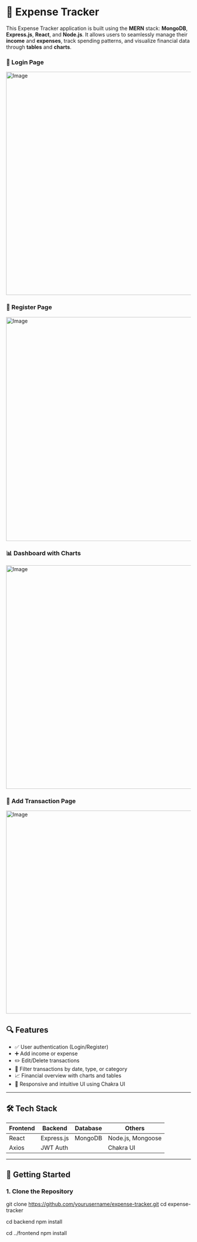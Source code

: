 # 💸 Expense Tracker

This Expense Tracker application is built using the **MERN** stack: **MongoDB**, **Express.js**, **React**, and **Node.js**. It allows users to seamlessly manage their **income** and **expenses**, track spending patterns, and visualize financial data through **tables** and **charts**.


### 🔐 Login Page
<img width="1349" height="608" alt="Image" src="https://github.com/user-attachments/assets/0fa4ee4d-8f10-4bdd-b5cd-540dcbe60f71" />

### 📝 Register Page
<img width="1345" height="610" alt="Image" src="https://github.com/user-attachments/assets/0d8a450b-ad4e-4fbd-9565-198238dcbdad" />

### 📊 Dashboard with Charts
<img width="1340" height="609" alt="Image" src="https://github.com/user-attachments/assets/32724a4e-240c-477a-8b80-e136e4bbe36d" />

### 📄 Add Transaction Page
<img width="523" height="553" alt="Image" src="https://github.com/user-attachments/assets/c43b4462-9505-429d-aab6-40c2a72b4ce0" />

## 🔍 Features

- ✅ User authentication (Login/Register)
- ➕ Add income or expense
- ✏️ Edit/Delete transactions
- 📅 Filter transactions by date, type, or category
- 📈 Financial overview with charts and tables
- 🧠 Responsive and intuitive UI using Chakra UI

---

## 🛠️ Tech Stack

| Frontend  | Backend       | Database  | Others            |
|-----------|---------------|-----------|-------------------|
| React     | Express.js    | MongoDB   | Node.js, Mongoose |
| Axios     | JWT Auth      |           | Chakra UI         |

---

## 🚀 Getting Started

### 1. Clone the Repository

git clone https://github.com/yourusername/expense-tracker.git
cd expense-tracker

cd backend
npm install

cd ../frontend
npm install

